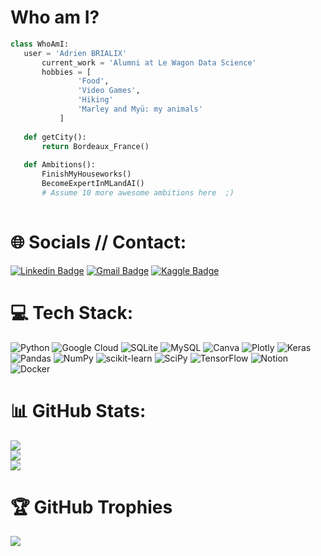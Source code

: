 # Who am I?
 ```python
 class WhoAmI:
 	user = 'Adrien BRIALIX'
		current_work = 'Alumni at Le Wagon Data Science'
		hobbies = [
				'Food',
				'Video Games',
				'Hiking'
				'Marley and Myü: my animals'
			]
	
	def getCity():
		return Bordeaux_France()
	
	def Ambitions():
		FinishMyHouseworks()
		BecomeExpertInMLandAI()
		# Assume 10 more awesome ambitions here  ;)
	
 ```


# 🌐 Socials // Contact:
[![Linkedin Badge](https://img.shields.io/badge/-adrienbrialix-blue?style=flat-square&logo=Linkedin&logoColor=white&link=https://www.linkedin.com/in/adrien-brialix-572938a0/)](https://www.linkedin.com/in/adrien-brialix-572938a0/) [![Gmail Badge](https://img.shields.io/badge/-adrien.brialix45@gmail.com-c14438?style=flat-square&logo=Gmail&logoColor=white&link=mailto:adrien.brialix45@gmail.com)](mailto:adrien.brialix45@gmail.com) [![Kaggle Badge](https://img.shields.io/badge/-brialixadrien-darkblue?style=flat-square&logo=Kaggle&logoColor=white&link=https://www.kaggle.com/brialixadrien)](https://www.kaggle.com/brialixadrien)

# 💻 Tech Stack:
![Python](https://img.shields.io/badge/python-3670A0?style=for-the-badge&logo=python&logoColor=ffdd54) ![Google Cloud](https://img.shields.io/badge/Google%20Cloud-%234285F4.svg?style=for-the-badge&logo=google-cloud&logoColor=white) ![SQLite](https://img.shields.io/badge/sqlite-%2307405e.svg?style=for-the-badge&logo=sqlite&logoColor=white) ![MySQL](https://img.shields.io/badge/mysql-%2300f.svg?style=for-the-badge&logo=mysql&logoColor=white) ![Canva](https://img.shields.io/badge/Canva-%2300C4CC.svg?style=for-the-badge&logo=Canva&logoColor=white) ![Plotly](https://img.shields.io/badge/Plotly-%233F4F75.svg?style=for-the-badge&logo=plotly&logoColor=white) ![Keras](https://img.shields.io/badge/Keras-%233F4F75.svg?style=for-the-badge&logo=keras&logoColor=white) ![Pandas](https://img.shields.io/badge/pandas-%23150458.svg?style=for-the-badge&logo=pandas&logoColor=white) ![NumPy](https://img.shields.io/badge/numpy-%23013243.svg?style=for-the-badge&logo=numpy&logoColor=white) ![scikit-learn](https://img.shields.io/badge/scikit--learn-%23F7931E.svg?style=for-the-badge&logo=scikit-learn&logoColor=white) ![SciPy](https://img.shields.io/badge/SciPy-%230C55A5.svg?style=for-the-badge&logo=scipy&logoColor=%white) ![TensorFlow](https://img.shields.io/badge/TensoFlow-3670A0?style=for-the-badge&logo=tensorflow&logoColor=ffdd54) ![Notion](https://img.shields.io/badge/Notion-%23000000.svg?style=for-the-badge&logo=notion&logoColor=white) ![Docker](https://img.shields.io/badge/docker-%230db7ed.svg?style=for-the-badge&logo=docker&logoColor=white) 
# 📊 GitHub Stats:
![](https://github-readme-stats.vercel.app/api?username=Brial45&theme=light&hide_border=false&include_all_commits=false&count_private=false)<br/>
![](https://github-readme-streak-stats.herokuapp.com/?user=Brial45&theme=light&hide_border=false)<br/>
![](https://github-readme-stats.vercel.app/api/top-langs/?username=Brial45&theme=light&hide_border=false&include_all_commits=false&count_private=false&layout=compact)

# 🏆 GitHub Trophies
![](https://github-profile-trophy.vercel.app/?username=Brial45&theme=radical&no-frame=false&no-bg=true&margin-w=4)
